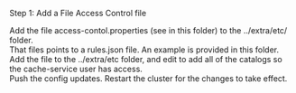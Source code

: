 Step 1: Add a File Access Control file

Add the file access-contol.properties (see in this folder) to the ../extra/etc/ folder. </br>
That files points to a rules.json file. An example is provided in this folder. </br>
Add the file to the ../extra/etc folder, and edit to add all of the catalogs so the cache-service user has access. </br>
Push the config updates. Restart the cluster for the changes to take effect. </br>
